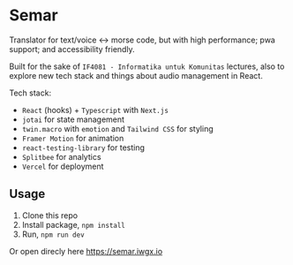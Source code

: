 # Semar

Translator for text/voice <-> morse code, but with high performance; pwa support; and accessibility friendly.

Built for the sake of `IF4081 - Informatika untuk Komunitas` lectures, also to explore new tech stack and things about audio management in React.

Tech stack:

- `React` (hooks) + `Typescript` with `Next.js`
- `jotai` for state management
- `twin.macro` with `emotion` and `Tailwind CSS` for styling
- `Framer Motion` for animation
- `react-testing-library` for testing
- `Splitbee` for analytics
- `Vercel` for deployment

## Usage

1. Clone this repo
2. Install package, `npm install`
3. Run, `npm run dev`

Or open direcly here https://semar.iwgx.io
